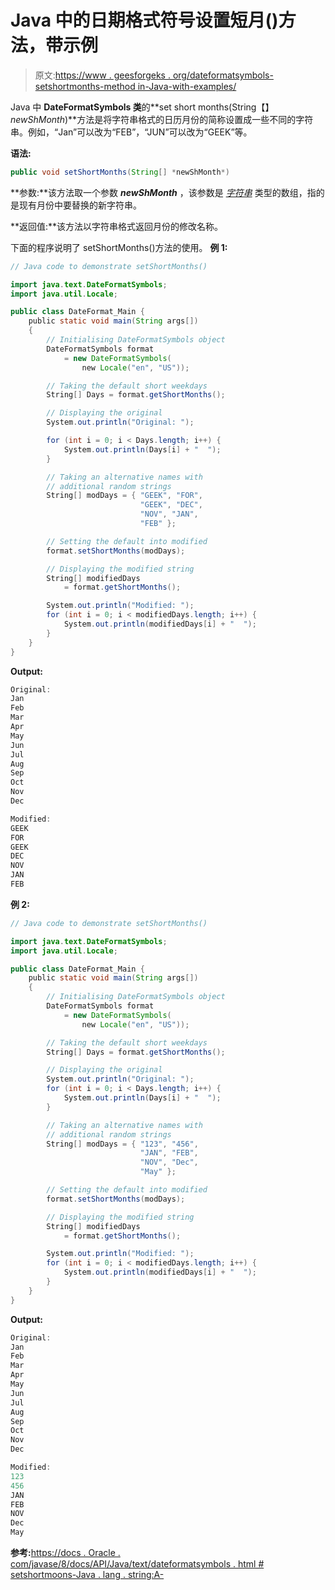 # Java 中的日期格式符号设置短月()方法，带示例

> 原文:[https://www . geesforgeks . org/dateformatsymbols-setshortmonths-method in-Java-with-examples/](https://www.geeksforgeeks.org/dateformatsymbols-setshortmonths-method-in-java-with-examples/)

Java 中 **DateFormatSymbols 类**的**set short months(String【】*newShMonth*)**方法是将字符串格式的日历月份的简称设置成一些不同的字符串。例如，“Jan”可以改为“FEB”，“JUN”可以改为“GEEK”等。

**语法:**

```java
public void setShortMonths(String[] *newShMonth*)
```

**参数:**该方法取一个参数 ***newShMonth*** ，该参数是 *[字符串](https://www.geeksforgeeks.org/strings-in-java/)* 类型的数组，指的是现有月份中要替换的新字符串。

**返回值:**该方法以字符串格式返回月份的修改名称。

下面的程序说明了 setShortMonths()方法的使用。
**例 1:**

```java
// Java code to demonstrate setShortMonths()

import java.text.DateFormatSymbols;
import java.util.Locale;

public class DateFormat_Main {
    public static void main(String args[])
    {
        // Initialising DateFormatSymbols object
        DateFormatSymbols format
            = new DateFormatSymbols(
                new Locale("en", "US"));

        // Taking the default short weekdays
        String[] Days = format.getShortMonths();

        // Displaying the original
        System.out.println("Original: ");

        for (int i = 0; i < Days.length; i++) {
            System.out.println(Days[i] + "  ");
        }

        // Taking an alternative names with
        // additional random strings
        String[] modDays = { "GEEK", "FOR",
                             "GEEK", "DEC",
                             "NOV", "JAN",
                             "FEB" };

        // Setting the default into modified
        format.setShortMonths(modDays);

        // Displaying the modified string
        String[] modifiedDays
            = format.getShortMonths();

        System.out.println("Modified: ");
        for (int i = 0; i < modifiedDays.length; i++) {
            System.out.println(modifiedDays[i] + "  ");
        }
    }
}
```

**Output:**

```java
Original: 
Jan  
Feb  
Mar  
Apr  
May  
Jun  
Jul  
Aug  
Sep  
Oct  
Nov  
Dec  

Modified: 
GEEK  
FOR  
GEEK  
DEC  
NOV  
JAN  
FEB

```

**例 2:**

```java
// Java code to demonstrate setShortMonths()

import java.text.DateFormatSymbols;
import java.util.Locale;

public class DateFormat_Main {
    public static void main(String args[])
    {
        // Initialising DateFormatSymbols object
        DateFormatSymbols format
            = new DateFormatSymbols(
                new Locale("en", "US"));

        // Taking the default short weekdays
        String[] Days = format.getShortMonths();

        // Displaying the original
        System.out.println("Original: ");
        for (int i = 0; i < Days.length; i++) {
            System.out.println(Days[i] + "  ");
        }

        // Taking an alternative names with
        // additional random strings
        String[] modDays = { "123", "456",
                             "JAN", "FEB",
                             "NOV", "Dec",
                             "May" };

        // Setting the default into modified
        format.setShortMonths(modDays);

        // Displaying the modified string
        String[] modifiedDays
            = format.getShortMonths();

        System.out.println("Modified: ");
        for (int i = 0; i < modifiedDays.length; i++) {
            System.out.println(modifiedDays[i] + "  ");
        }
    }
}
```

**Output:**

```java
Original: 
Jan  
Feb  
Mar  
Apr  
May  
Jun  
Jul  
Aug  
Sep  
Oct  
Nov  
Dec  

Modified: 
123  
456  
JAN  
FEB  
NOV  
Dec  
May

```

**参考:**[https://docs . Oracle . com/javase/8/docs/API/Java/text/dateformatsymbols . html # setshortmoons-Java . lang . string:A-](https://docs.oracle.com/javase/8/docs/api/java/text/DateFormatSymbols.html#setShortMonths-java.lang.String:A-)
